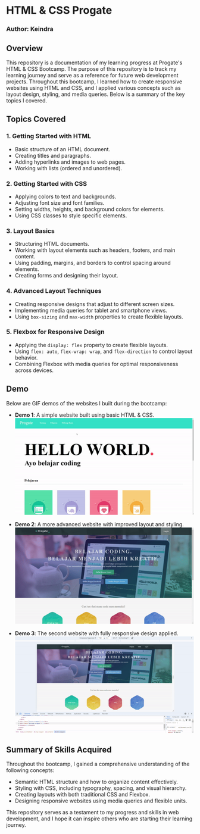 # HTML & CSS Progate

### Author: Keindra

## Overview
This repository is a documentation of my learning progress at Progate's HTML & CSS Bootcamp. The purpose of this repository is to track my learning journey and serve as a reference for future web development projects. Throughout this bootcamp, I learned how to create responsive websites using HTML and CSS, and I applied various concepts such as layout design, styling, and media queries. Below is a summary of the key topics I covered.

## Topics Covered

### 1. **Getting Started with HTML**
- Basic structure of an HTML document.
- Creating titles and paragraphs.
- Adding hyperlinks and images to web pages.
- Working with lists (ordered and unordered).

### 2. **Getting Started with CSS**
- Applying colors to text and backgrounds.
- Adjusting font size and font families.
- Setting widths, heights, and background colors for elements.
- Using CSS classes to style specific elements.

### 3. **Layout Basics**
- Structuring HTML documents.
- Working with layout elements such as headers, footers, and main content.
- Using padding, margins, and borders to control spacing around elements.
- Creating forms and designing their layout.

### 4. **Advanced Layout Techniques**
- Creating responsive designs that adjust to different screen sizes.
- Implementing media queries for tablet and smartphone views.
- Using `box-sizing` and `max-width` properties to create flexible layouts.

### 5. **Flexbox for Responsive Design**
- Applying the `display: flex` property to create flexible layouts.
- Using `flex: auto`, `flex-wrap: wrap`, and `flex-direction` to control layout behavior.
- Combining Flexbox with media queries for optimal responsiveness across devices.

## Demo
Below are GIF demos of the websites I built during the bootcamp:

- **Demo 1**: A simple website built using basic HTML & CSS.
  ![Demo 1](./demo1.gif)

- **Demo 2**: A more advanced website with improved layout and styling.
  ![Demo 2](./demo2.gif)

- **Demo 3**: The second website with fully responsive design applied.
  ![Demo 3](./demo3.gif)

## Summary of Skills Acquired
Throughout the bootcamp, I gained a comprehensive understanding of the following concepts:
- Semantic HTML structure and how to organize content effectively.
- Styling with CSS, including typography, spacing, and visual hierarchy.
- Creating layouts with both traditional CSS and Flexbox.
- Designing responsive websites using media queries and flexible units.

This repository serves as a testament to my progress and skills in web development, and I hope it can inspire others who are starting their learning journey.
